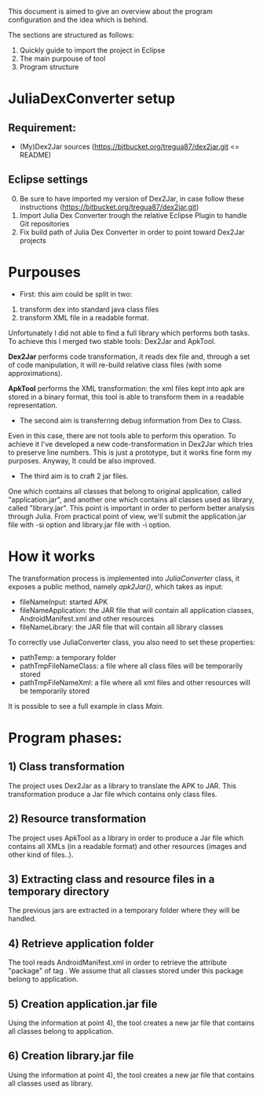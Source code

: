 This document is aimed to give an overview about the program configuration and the idea which is behind.

The sections are structured as follows:

1. Quickly guide to import the project in Eclipse
2. The main purpouse of tool
3. Program structure

# JuliaDexConverter setup

## Requirement:

- (My)Dex2Jar sources (https://bitbucket.org/tregua87/dex2jar.git <= README)

## Eclipse settings

0. Be sure to have imported my version of Dex2Jar, in case follow these instructions (https://bitbucket.org/tregua87/dex2jar.git)
1. Import Julia Dex Converter trough the relative Eclipse Plugin to handle Git repositories
2. Fix build path of Julia Dex Converter in order to point toward Dex2Jar projects
	
# Purpouses

- First: this aim could be split in two:

1. transform dex into standard java class files
2. transform XML file in a readable format.

Unfortunately I did not able to find a full library which performs both tasks.
To achieve this I merged two stable tools: Dex2Jar and ApkTool.

**Dex2Jar** performs code transformation, it reads dex file and, through a set of code manipulation, it will re-build relative class files (with some approximations).

**ApkTool** performs the XML transformation: the xml files kept into apk are stored in a binary format, this tool is able to transform them in a readable representation.

- The second aim is transferring debug information from Dex to Class. 

Even in this case, there are not tools able to perform this operation.
To achieve it I've developed a new code-transformation in Dex2Jar which tries to preserve line numbers. This is just a prototype, but it works fine form my purposes. Anyway, It could be also improved.

- The third aim is to craft 2 jar files. 

One which contains all classes that belong to original application, called "application.jar", and another one which contains all classes used as library, called "library.jar".
This point is important in order to perform better analysis through Julia.
From practical point of view, we'll submit the application.jar file with -si option and library.jar file with -i option.

# How it works

The transformation process is implemented into *JuliaConverter* class, it exposes a public method, namely *apk2Jar()*, which takes as input:

- fileNameInput: started APK
- fileNameApplication: the JAR file that will contain all application classes, AndroidManifest.xml and other resources
- fileNameLibrary: the JAR file that will contain all library classes
	
To correctly use JuliaConverter class, you also need to set these properties:

- pathTemp: a temporary folder
- pathTmpFileNameClass: a file where all class files will be temporarily stored
- pathTmpFileNameXml: a file where all xml files and other resources will be temporarily stored

It is possible to see a full example in class *Main*.

# Program phases:

## 1) Class transformation

The project uses Dex2Jar as a library to translate the APK to JAR. 
This transformation produce a Jar file which contains only class files.

## 2) Resource transformation

The project uses ApkTool as a library in order to produce a Jar file which contains all XMLs (in a readable format) and other resources (images and other kind of files..).

## 3) Extracting class and resource files in a temporary directory

The previous jars are extracted in a temporary folder where they will be handled.

## 4) Retrieve application folder

The tool reads AndroidManifest.xml in order to retrieve the attribute "package" of tag <manifest>.
We assume that all classes stored under this package belong to application.

## 5) Creation application.jar file

Using the information at point 4), the tool creates a new jar file that contains all classes belong to application.

## 6) Creation library.jar file

Using the information at point 4), the tool creates a new jar file that contains all classes used as library.